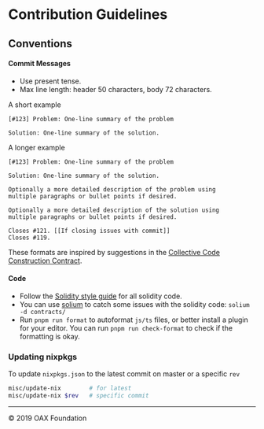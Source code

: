 # Contribution Guidelines

## Conventions

#### Commit Messages
- Use present tense.
- Max line length: header 50 characters, body 72 characters.

A short example

    [#123] Problem: One-line summary of the problem

    Solution: One-line summary of the solution.

A longer example

    [#123] Problem: One-line summary of the problem

    Solution: One-line summary of the solution.

    Optionally a more detailed description of the problem using
    multiple paragraphs or bullet points if desired.

    Optionally a more detailed description of the solution using
    multiple paragraphs or bullet points if desired.

    Closes #121. [[If closing issues with commit]]
    Closes #119.

These formats are inspired by suggestions in the [Collective Code Construction
Contract](https://rfc.zeromq.org/spec:42/C4/).

#### Code
- Follow the [Solidity style
guide](https://solidity.readthedocs.io/en/latest/style-guide.html) for all solidity
code.
- You can use [solium](https://github.com/duaraghav8/Solium) to catch some
  issues with the solidity code: `solium -d contracts/`
- Run `pnpm run format` to autoformat `js/ts` files, or better install a plugin
  for your editor. You can run `pnpm run check-format` to check if the
  formatting is okay.

### Updating nixpkgs
To update `nixpkgs.json` to the latest commit on master or a specific `rev`

```bash
misc/update-nix        # for latest
misc/update-nix $rev   # specific commit
```


* * *
&copy; 2019 OAX Foundation

